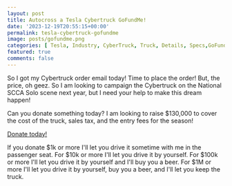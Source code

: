 ```yaml
---
layout: post
title: Autocross a Tesla Cybertruck GoFundMe!
date: '2023-12-19T20:55:15+00:00'
permalink: tesla-cybertruck-gofundme
image: posts/gofundme.png
categories: [ Tesla, Industry, CyberTruck, Truck, Details, Specs,GoFundMe, Order, Order Form ]
featured: true
comments: false 
---
```

So I got my Cybertruck order email today! Time to place the order! But, the price, oh geez. So I am looking to campaign the Cybertruck on the National SCCA Solo scene next year, but I need your help to make this dream happen! 

Can you donate something today? I am looking to raise $130,000 to cover the cost of the truck, sales tax, and the entry fees for the season!

[Donate today!](https://gofund.me/e25063d3)

If you donate $1k or more I'll let you drive it sometime with me in the passenger seat. For $10k or more I'll let you drive it by yourself. For $100k or more I'll let you drive it by yourself and I'll buy you a beer. For $1M or more I'll let you drive it by yourself, buy you a beer, and I'll let you keep the truck.